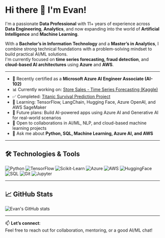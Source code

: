 # Hi there 👋 I'm Evan!

I'm a passionate **Data Professional** with 11+ years of experience across **Data Engineering**, **Analytics**, and now expanding into the world of **Artificial Intelligence** and **Machine Learning**.

With a **Bachelor’s in Information Technology** and a **Master’s in Analytics**, I combine strong technical foundations with a problem-solving mindset to build practical AI/ML solutions.  
I'm currently focused on **time series forecasting, fraud detection**, and **cloud-based AI architectures** using **Azure** and **AWS**.

---

- 🧠 Recently certified as a **Microsoft Azure AI Engineer Associate (AI-102)**
- 📊 Currently working on: [Store Sales - Time Series Forecasting (Kaggle)](#)
- ✅ Completed: [Titanic Survival Prediction Project](#)
- 🌱 Learning: TensorFlow, LangChain, Hugging Face, Azure OpenAI, and AWS SageMaker
- 🚀 Future plans: Build AI-powered apps using Azure AI and Generative AI for real-world scenarios
- 🤝 Open to collaborations in AI/ML, NLP, and cloud-based machine learning projects
- 💬 Ask me about **Python, SQL, Machine Learning, Azure AI, and AWS**

---

## 🛠️ Technologies & Tools
![Python](https://img.shields.io/badge/Python-3776AB?style=flat&logo=python&logoColor=white)
![TensorFlow](https://img.shields.io/badge/TensorFlow-FF6F00?style=flat&logo=tensorflow&logoColor=white)
![Scikit-Learn](https://img.shields.io/badge/Scikit--Learn-F7931E?style=flat&logo=scikit-learn&logoColor=white)
![Azure](https://img.shields.io/badge/Azure-0078D4?style=flat&logo=microsoftazure&logoColor=white)
![AWS](https://img.shields.io/badge/AWS-232F3E?style=flat&logo=amazon-aws&logoColor=white)
![HuggingFace](https://img.shields.io/badge/HuggingFace-FCC72E?style=flat&logo=huggingface&logoColor=black)
![SQL](https://img.shields.io/badge/SQL-4479A1?style=flat&logo=postgresql&logoColor=white)
![Git](https://img.shields.io/badge/Git-F05032?style=flat&logo=git&logoColor=white)
![Jupyter](https://img.shields.io/badge/Jupyter-F37626?style=flat&logo=jupyter&logoColor=white)

---

## 📈 GitHub Stats
![Evan's GitHub stats](https://github-readme-stats.vercel.app/api?username=evan-gloria&show_icons=true&hide_title=true&count_private=true&theme=default)

---

📫 **Let’s connect**:  
Feel free to reach out for collaboration, mentoring, or a good AI/ML chat!
